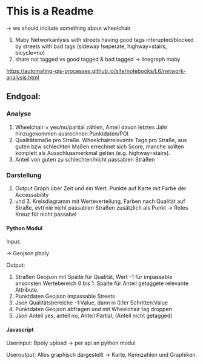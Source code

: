 # This is a Readme


-> we should include something about wheelchair
1. Maby Networkanlysis with streets having good tags interupted/blocked by streets with bad tags (sideway !seperate, highway=stairs, bicycle=no)
2. share not tagged vs good tagged & bad tagged -> linegraph maby

https://automating-gis-processes.github.io/site/notebooks/L6/network-analysis.html


## Endgoal:

### Analyse
1. Wheelchair = yes/no/partial zählen, Anteil davon letztes Jahr hinzugekommen ausrechnen.Punktdaten/POI
2. Qualitätsmaße pro Straße. Wheelchairrelevante Tags pro Straße, aus guten bzw schlechten Maßen errechnet sich Score, manche sollten komplett als Ausschlussmerkmal gelten (e.g. highway=stairs).
3. Anteil von guten zu schlechten/nicht passablen Straßen

### Darstellung
1. Output Graph über Zeit und ein Wert. Punkte auf Karte mit Farbe der Accessability
2. und 3. Kreisdiagramm mit Werteverteilung, Farben nach Qualität auf Straße, evtl nie nicht passablen Straßen zusätzlich als Punkt -> Rotes Kreuz für nicht passabel

#### Python Modul
Input:

-> Geojson pboly

Output:

1. Straßen Geojson mit Spalte für Qualität, Wert -1 für impassable ansonsten Wertebereich 0 bis 1. Spalte für Anteil getaggete relevante Attribute.
2. Punktdaten Geojson impassable Streets 
3. Json Qualitätsbereiche -1:Value, dann in 0.1er Schritten:Value
4. Punktdaten Geojson abfragen und mit Wheelchair tag droppen
5. Json Anteil yes, anteil no, Anteil Partial, (Anteil nicht getagged)

#### Javascript

Userinput: Bpoly upload -> per api an python modul

Useroutput: Alles graphisch dargestellt -> Karte, Kennzahlen und Graphiken.
